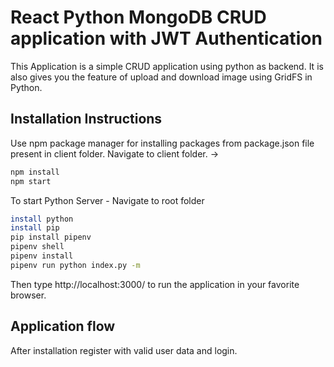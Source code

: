 # React Python MongoDB CRUD application with JWT Authentication

This Application is a simple CRUD application using python as backend. It is also gives you the feature of upload and download image using GridFS in Python.

## Installation Instructions

Use npm package manager for installing packages from package.json file present in client folder. Navigate to client folder. ->

```bash
npm install
npm start
```

To start Python Server - Navigate to root folder

```bash
install python
install pip
pip install pipenv
pipenv shell
pipenv install
pipenv run python index.py -m
```

Then type http://localhost:3000/ to run the application in your favorite browser.

## Application flow

After installation register with valid user data and login.


